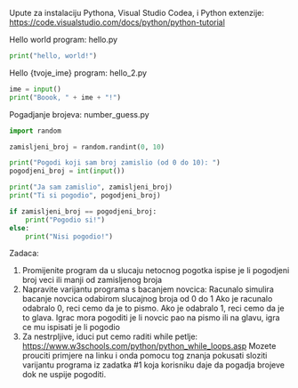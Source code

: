 Upute za instalaciju Pythona, Visual Studio Codea, i Python extenzije: https://code.visualstudio.com/docs/python/python-tutorial

Hello world program: hello.py
```python
print("hello, world!")
```

Hello {tvoje_ime} program: hello_2.py
```python
ime = input()
print("Boook, " + ime + "!")
```

Pogadjanje brojeva: number_guess.py
```python
import random

zamisljeni_broj = random.randint(0, 10)

print("Pogodi koji sam broj zamislio (od 0 do 10): ")
pogodjeni_broj = int(input())

print("Ja sam zamislio", zamisljeni_broj)
print("Ti si pogodio", pogodjeni_broj)

if zamisljeni_broj == pogodjeni_broj:
    print("Pogodio si!")
else:
    print("Nisi pogodio!")
```

Zadaca:
 1. Promijenite program da u slucaju netocnog pogotka ispise je li pogodjeni broj veci ili manji od zamisljenog broja 
 2. Napravite varijantu programa s bacanjem novcica: 
      Racunalo simulira bacanje novcica odabirom slucajnog broja od 0 do 1
      Ako je racunalo odabralo 0, reci cemo da je to pismo. Ako je odabralo 1, reci cemo da je to glava.
      Igrac mora pogoditi je li novcic pao na pismo ili na glavu, igra ce mu ispisati je li pogodio
 3. Za nestrpljive, iduci put cemo raditi while petlje: https://www.w3schools.com/python/python_while_loops.asp
      Mozete prouciti primjere na linku i onda pomocu tog znanja pokusati sloziti varijantu programa iz zadatka #1
      koja korisniku daje da pogadja brojeve dok ne uspije pogoditi.


      